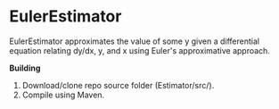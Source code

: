 # EulerEstimator
EulerEstimator approximates the value of some y given a differential equation relating dy/dx, y, and x using Euler's approximative approach.

**Building**

1. Download/clone repo source folder (Estimator/src/).
2. Compile using Maven.

